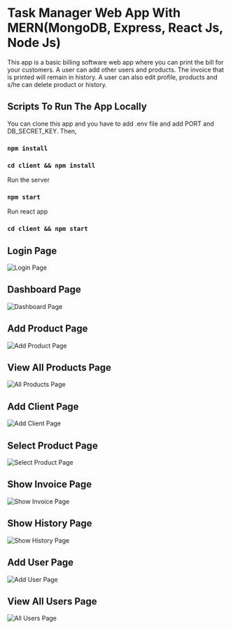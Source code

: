 # Task Manager Web App With MERN(MongoDB, Express, React Js, Node Js)

This app is a basic billing software web app where you can print the bill for your customers. A user can add other users and products. The invoice that is printed will remain in history. A user can also edit profile, products and s/he can delete product or history.

## Scripts To Run The App Locally

You can clone this app and you have to add .env file and add PORT and DB_SECRET_KEY.
Then,

### `npm install`

### `cd client && npm install`

Run the server

### `npm start`

Run react app

### `cd client && npm start`

## Login Page

![Login Page]('screenshots/login.png')

## Dashboard Page

![Dashboard Page]('screenshots/dashboard.png')

## Add Product Page

![Add Product Page]('screenshots/addProduct.png')

## View All Products Page

![All Products Page]('screenshots/allProducts.png')

## Add Client Page

![Add Client Page]('screenshots/addClient.png')

## Select Product Page

![Select Product Page]('screenshots/selectProduct.png')

## Show Invoice Page

![Show Invoice Page]('screenshots/showInvoice.png')

## Show History Page

![Show History Page]('screenshots/history.png')

## Add User Page

![Add User Page]('screenshots/addUser.png')

## View All Users Page

![All Users Page]('screenshots/allUsers.png')
